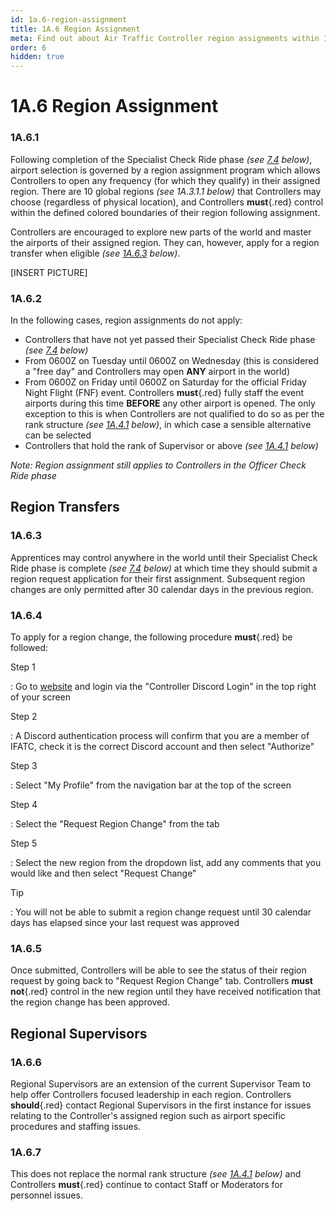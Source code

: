 ```yaml
---
id: 1a.6-region-assignment
title: 1A.6 Region Assignment
meta: Find out about Air Traffic Controller region assignments within Infinite Flight.
order: 6
hidden: true
---
```


# 1A.6  Region Assignment



### 1A.6.1

Following completion of the Specialist Check Ride phase *(see [7.4](/guide/atc-manual/7.-recruitment-and-training/7.4-promotion-to-specialist-(check-ride)) below)*, airport selection is governed by a region assignment program which allows Controllers to open any frequency (for which they qualify) in their assigned region. There are 10 global regions *(see 1A.3.1.1 below)* that Controllers may choose (regardless of physical location), and Controllers **must**{.red} control within the defined colored boundaries of their region following assignment.



Controllers are encouraged to explore new parts of the world and master the airports of their assigned region. They can, however, apply for a region transfer when eligible *(see [1A.6.3](/guide/atc-manual/1a.-administration/1a.6-region-assignment#1a.6.3) below)*.



[INSERT PICTURE]



### 1A.6.2

In the following cases, region assignments do not apply:



- Controllers that have not yet passed their Specialist Check Ride phase *(see [7.4](/guide/atc-manual/7.-recruitment-and-training/7.4-promotion-to-specialist-(check-ride)) below)*
- From 0600Z on Tuesday until 0600Z on Wednesday (this is considered a "free day" and Controllers may open **ANY** airport in the world)
- From 0600Z on Friday until 0600Z on Saturday for the official Friday Night Flight (FNF) event. Controllers **must**{.red} fully staff the event airports during this time **BEFORE** any other airport is opened. The only exception to this is when Controllers are not qualified to do so as per the rank structure *(see [1A.4.1](/guide/atc-manual/1a.-new-entrants/1a.4-rank-structure#1a.4.1) below)*, in which case a sensible alternative can be selected
- Controllers that hold the rank of Supervisor or above *(see [1A.4.1](/guide/atc-manual/1a.-new-entrants/1a.4-rank-structure#1a.4.1) below)*



*Note: Region assignment still applies to Controllers in the Officer Check Ride phase*



## Region Transfers



### 1A.6.3

Apprentices may control anywhere in the world until their Specialist Check Ride phase is complete *(see [7.4](/guide/atc-manual/7.-recruitment-and-training/7.4-promotion-to-specialist-(check-ride)) below)* at which time they should submit a region request application for their first assignment. Subsequent region changes are only permitted after 30 calendar days in the previous region.



### 1A.6.4

To apply for a region change, the following procedure **must**{.red} be followed: 



Step 1

: Go to [website](https://if-atc.com) and login via the "Controller Discord Login" in the top right of your screen



Step 2

: A Discord authentication process will confirm that you are a member of IFATC, check it is the correct Discord account and then select "Authorize"



Step 3

: Select "My Profile" from the navigation bar at the top of the screen



Step 4

: Select the "Request Region Change" from the tab



Step 5

: Select the new region from the dropdown list, add any comments that you would like and then select "Request Change"



Tip

: You will not be able to submit a region change request until 30 calendar days has elapsed since your last request was approved



### 1A.6.5

Once submitted, Controllers will be able to see the status of their region request by going back to "Request Region Change" tab. Controllers **must not**{.red} control in the new region until they have received notification that the region change has been approved.



## Regional Supervisors



### 1A.6.6

Regional Supervisors are an extension of the current Supervisor Team to help offer Controllers focused leadership in each region. Controllers **should**{.red} contact Regional Supervisors in the first instance for issues relating to the Controller's assigned region such as airport specific procedures and staffing issues.



### 1A.6.7

This does not replace the normal rank structure *(see [1A.4.1](/guide/atc-manual/1a.-new-entrants/1a.4-rank-structure#1a.4.1) below)* and Controllers **must**{.red} continue to contact Staff or Moderators for personnel issues. 